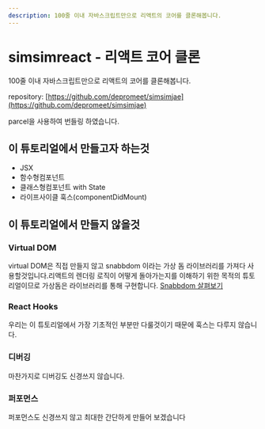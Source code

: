 ```yaml
---
description: 100줄 이내 자바스크립트만으로 리액트의 코어를 클론해봅니다.
---
```


# simsimreact - 리액트 코어 클론

100줄 이내 자바스크립트만으로 리액트의 코어를 클론해봅니다.

repository: [https://github.com/depromeet/simsimjae](https://github.com/depromeet/simsimjae) 

parcel을 사용하여 번들링 하였습니다.

## 이 튜토리얼에서 만들고자 하는것

* JSX
* 함수형컴포넌트
* 클래스형컴포넌트 with State
* 라이프사이클 훅스\(componentDidMount\)

## 이 튜토리얼에서 만들지 않을것

### Virtual DOM

virtual DOM은 직접 만들지 않고 snabbdom 이라는 가상 돔 라이브러리를 가져다 사용할것입니다.리액트의 렌더링 로직이 어떻게 돌아가는지를 이해하기 위한 목적의 튜토리얼이므로 가상돔은 라이브러리를 통해 구현합니다. [Snabbdom 살펴보기](https://github.com/simsimjae/simsimreact/tree/91803ec9d3d7848150fc56519af3b150039e60f9/snabbdom.html)

### React Hooks

우리는 이 튜토리얼에서 가장 기초적인 부분만 다룰것이기 때문에 훅스는 다루지 않습니다.

### 디버깅

마찬가지로 디버깅도 신경쓰지 않습니다.

### 퍼포먼스

퍼포먼스도 신경쓰지 않고 최대한 간단하게 만들어 보겠습니다

